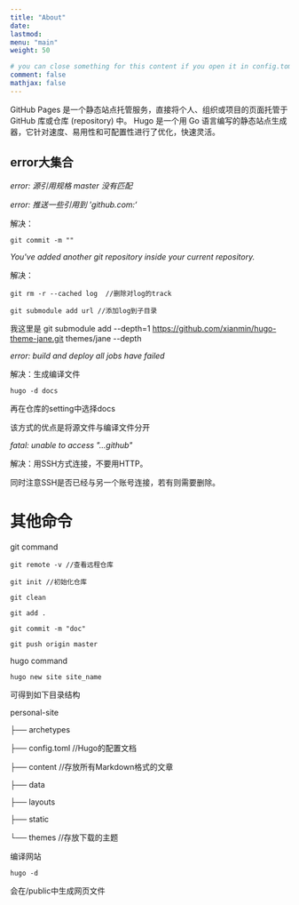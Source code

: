 ```yaml
---
title: "About"
date: 
lastmod:  
menu: "main"
weight: 50

# you can close something for this content if you open it in config.toml.
comment: false
mathjax: false
---
```


GitHub Pages 是一个静态站点托管服务，直接将个人、组织或项目的页面托管于 GitHub 库或仓库 (repository) 中。
Hugo 是一个用 Go 语言编写的静态站点生成器，它针对速度、易用性和可配置性进行了优化，快速灵活。

## error大集合


*error: 源引用规格 master 没有匹配*

*error: 推送一些引用到 'github.com:‘*

解决： 

    git commit -m ""


*You've added another git repository inside your current repository.*

解决： 

    git rm -r --cached log  //删除对log的track

    git submodule add url //添加log到子目录

我这里是 git submodule add --depth=1 https://github.com/xianmin/hugo-theme-jane.git themes/jane   --depth 



*error: build and deploy all jobs have failed*

解决：生成编译文件

    hugo -d docs

再在仓库的setting中选择docs

该方式的优点是将源文件与编译文件分开



*fatal: unable to access "...github"*

解决：用SSH方式连接，不要用HTTP。

同时注意SSH是否已经与另一个账号连接，若有则需要删除。



# 其他命令
git command
    
    git remote -v //查看远程仓库
    
    git init //初始化仓库
    
    git clean
    
    git add .
    
    git commit -m "doc"
    
    git push origin master



hugo command

    hugo new site site_name

可得到如下目录结构

personal-site

├── archetypes

├── config.toml   //Hugo的配置文档

├── content       //存放所有Markdown格式的文章

├── data

├── layouts

├── static

└── themes        //存放下载的主题

编译网站

    hugo -d

会在/public中生成网页文件


